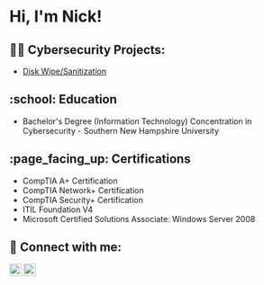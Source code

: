 <h1>Hi, I'm Nick! </h1>

<h2>👨‍💻 Cybersecurity Projects:</h2>

  - [Disk Wipe/Sanitization](https://github.com/joshmadakor1/Algorithms-Practice)


<h2>:school: Education</h2>

- Bachelor's Degree (Information Technology) Concentration in Cybersecurity - Southern New Hampshire University


<h2>:page_facing_up: Certifications</h2>

- CompTIA A+ Certification
- CompTIA Network+ Certification
- CompTIA Security+ Certification
- ITIL Foundation V4
- Microsoft Certified Solutions Associate: Windows Server 2008


<h2> 🤳 Connect with me:</h2>

[<img align="left" alt="JoshMadakor | YouTube" width="22px" src="https://cdn.jsdelivr.net/npm/simple-icons@v3/icons/youtube.svg" />][youtube]
[<img align="left" alt="JoshMadakor | LinkedIn" width="22px" src="https://cdn.jsdelivr.net/npm/simple-icons@v3/icons/linkedin.svg" />][linkedin]

[youtube]: https://www.youtube.com/c/joshmadakor
[linkedin]: https://linkedin.com/in/joshmadakor

<!--
**joshmadakor1/joshmadakor1** is a ✨ _special_ ✨ repository because its `README.md` (this file) appears on your GitHub profile.

Here are some ideas to get you started:

- 🔭 I’m currently working on ...
- 🌱 I’m currently learning ...
- 👯 I’m looking to collaborate on ...
- 🤔 I’m looking for help with ...
- 💬 Ask me about ...
- 📫 How to reach me: ...
- 😄 Pronouns: ...
- ⚡ Fun fact: ...
-->
